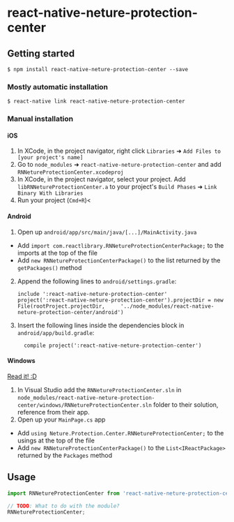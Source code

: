 
# react-native-neture-protection-center

## Getting started

`$ npm install react-native-neture-protection-center --save`

### Mostly automatic installation

`$ react-native link react-native-neture-protection-center`

### Manual installation


#### iOS

1. In XCode, in the project navigator, right click `Libraries` ➜ `Add Files to [your project's name]`
2. Go to `node_modules` ➜ `react-native-neture-protection-center` and add `RNNetureProtectionCenter.xcodeproj`
3. In XCode, in the project navigator, select your project. Add `libRNNetureProtectionCenter.a` to your project's `Build Phases` ➜ `Link Binary With Libraries`
4. Run your project (`Cmd+R`)<

#### Android

1. Open up `android/app/src/main/java/[...]/MainActivity.java`
  - Add `import com.reactlibrary.RNNetureProtectionCenterPackage;` to the imports at the top of the file
  - Add `new RNNetureProtectionCenterPackage()` to the list returned by the `getPackages()` method
2. Append the following lines to `android/settings.gradle`:
  	```
  	include ':react-native-neture-protection-center'
  	project(':react-native-neture-protection-center').projectDir = new File(rootProject.projectDir, 	'../node_modules/react-native-neture-protection-center/android')
  	```
3. Insert the following lines inside the dependencies block in `android/app/build.gradle`:
  	```
      compile project(':react-native-neture-protection-center')
  	```

#### Windows
[Read it! :D](https://github.com/ReactWindows/react-native)

1. In Visual Studio add the `RNNetureProtectionCenter.sln` in `node_modules/react-native-neture-protection-center/windows/RNNetureProtectionCenter.sln` folder to their solution, reference from their app.
2. Open up your `MainPage.cs` app
  - Add `using Neture.Protection.Center.RNNetureProtectionCenter;` to the usings at the top of the file
  - Add `new RNNetureProtectionCenterPackage()` to the `List<IReactPackage>` returned by the `Packages` method


## Usage
```javascript
import RNNetureProtectionCenter from 'react-native-neture-protection-center';

// TODO: What to do with the module?
RNNetureProtectionCenter;
```
  